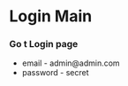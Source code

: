 <h1>Login Main</h1>
<h3><a hrer="github.com/AungHtetWin/login-main/tree/master/login-main/login.php"> Go t Login page</h3>
	<ul>
  <li>email - admin@admin.com</li>
  <li>password - secret</li>
  <ul>
	
